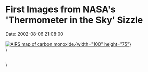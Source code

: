 First Images from NASA\'s \'Thermometer in the Sky\' Sizzle
===========================================================

Date: 2002-08-06 21:08:00

[![AIRS map of carbon
monoxide.](http://www.jpl.nasa.gov/images/airs/pia09936-browse.jpg){width="100"
height="75"}](http://www.jpl.nasa.gov/news/&rn=news.xml&rst=6493)\
\

\
\
